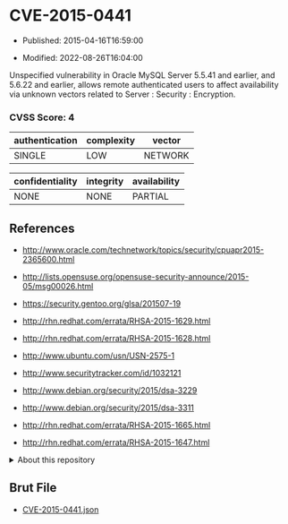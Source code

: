 # CVE-2015-0441

- Published: 2015-04-16T16:59:00

- Modified: 2022-08-26T16:04:00

Unspecified vulnerability in Oracle MySQL Server 5.5.41 and earlier, and 5.6.22 and earlier, allows remote authenticated users to affect availability via unknown vectors related to Server : Security : Encryption.

### CVSS Score: **4**

| authentication | complexity | vector |
| --- | --- | --- |
| SINGLE | LOW | NETWORK |

| confidentiality | integrity | availability |
| --- | --- | --- |
| NONE | NONE | PARTIAL |

## References

* http://www.oracle.com/technetwork/topics/security/cpuapr2015-2365600.html

* http://lists.opensuse.org/opensuse-security-announce/2015-05/msg00026.html

* https://security.gentoo.org/glsa/201507-19

* http://rhn.redhat.com/errata/RHSA-2015-1629.html

* http://rhn.redhat.com/errata/RHSA-2015-1628.html

* http://www.ubuntu.com/usn/USN-2575-1

* http://www.securitytracker.com/id/1032121

* http://www.debian.org/security/2015/dsa-3229

* http://www.debian.org/security/2015/dsa-3311

* http://rhn.redhat.com/errata/RHSA-2015-1665.html

* http://rhn.redhat.com/errata/RHSA-2015-1647.html

<details>
<summary>About this repository</summary> 

  This repository is part of the project [Live Hack CVE](https://github.com/Live-Hack-CVE). Main website can be found [www.live-hack.org](https://www.live-hack.org) 
  
  Made by [Sn0wAlice](https://github.com/Sn0wAlice) for the people that care about security and need to have a feed of the latest CVEs. Hope you enjoy it, don't forget to star the repo and follow me on [Twitter](https://twitter.com/Sn0wAlice) and [Github](https://github.com/Sn0wAlice). And that is my [personnal website](https://www.alice-snow.me/)

  - [Home Page](https://github.com/Live-Hack-CVE)
  - [Framework](https://github.com/Live-Hack-CVE/cve-framework)
  - [CVE database](https://github.com/Live-Hack-CVE/full_database)
  - [Changelog](https://github.com/Live-Hack-CVE/Changelog)
</details>

## Brut File

* [CVE-2015-0441.json](https://raw.githubusercontent.com/Live-Hack-CVE/full_database/main/cves/2015/CVE-2015-0441.json)

